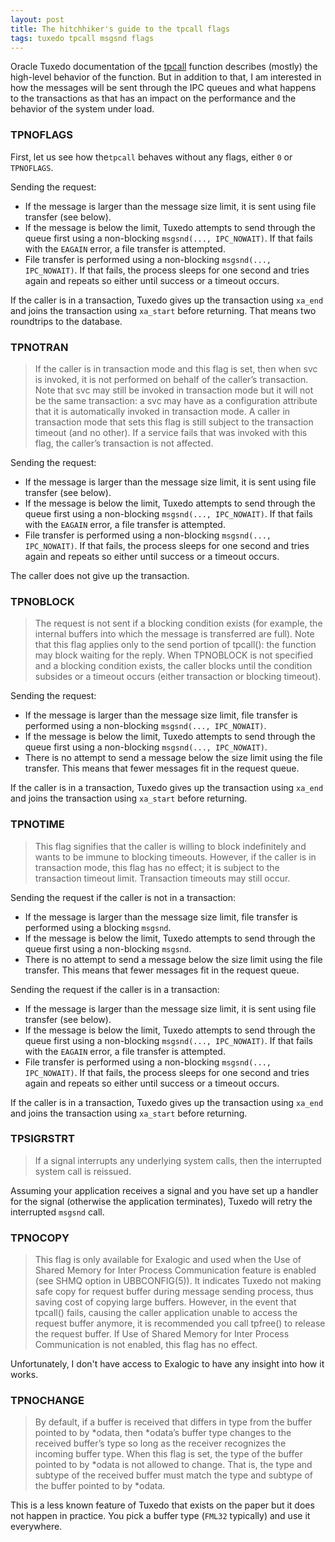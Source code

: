 ```yaml
---
layout: post
title: The hitchhiker's guide to the tpcall flags
tags: tuxedo tpcall msgsnd flags
---
```



Oracle Tuxedo documentation of the [tpcall](https://docs.oracle.com/cd/E53645_01/tuxedo/docs12cr2/rf3c/rf3c.html#1021731) function describes (mostly) the high-level behavior of the function. But in addition to that, I am interested in how the messages will be sent through the IPC queues and what happens to the transactions as that has an impact on the performance and the behavior of the system under load.

### TPNOFLAGS

First, let us see how the`tpcall` behaves without any flags, either `0` or `TPNOFLAGS`.

Sending the request:

- If the message is larger than the message size limit, it is sent using file transfer (see below).
- If the message is below the limit, Tuxedo attempts to send through the queue first using a non-blocking `msgsnd(..., IPC_NOWAIT)`. If that fails with the `EAGAIN` error, a file transfer is attempted.
- File transfer is performed using a non-blocking `msgsnd(..., IPC_NOWAIT)`. If that fails, the process sleeps for one second and tries again and repeats so either until success or a timeout occurs.

If the caller is in a transaction, Tuxedo gives up the transaction using `xa_end` and joins the transaction using `xa_start` before returning. That means two roundtrips to the database.

### TPNOTRAN

> If the caller is in transaction mode and this flag is set, then when svc is invoked, it is not performed on behalf of the caller’s transaction. Note that svc may still be invoked in transaction mode but it will not be the same transaction: a svc may have as a configuration attribute that it is automatically invoked in transaction mode. A caller in transaction mode that sets this flag is still subject to the transaction timeout (and no other). If a service fails that was invoked with this flag, the caller’s transaction is not affected.

Sending the request:

- If the message is larger than the message size limit, it is sent using file transfer (see below).
- If the message is below the limit, Tuxedo attempts to send through the queue first using a non-blocking `msgsnd(..., IPC_NOWAIT)`. If that fails with the `EAGAIN` error, a file transfer is attempted.
- File transfer is performed using a non-blocking `msgsnd(..., IPC_NOWAIT)`. If that fails, the process sleeps for one second and tries again and repeats so either until success or a timeout occurs.

The caller does not give up the transaction.

### TPNOBLOCK

> The request is not sent if a blocking condition exists (for example, the internal buffers into which the message is transferred are full). Note that this flag applies only to the send portion of tpcall(): the function may block waiting for the reply. When TPNOBLOCK is not specified and a blocking condition exists, the caller blocks until the condition subsides or a timeout occurs (either transaction or blocking timeout).

Sending the request:

- If the message is larger than the message size limit, file transfer is performed using a non-blocking `msgsnd(..., IPC_NOWAIT)`.
- If the message is below the limit, Tuxedo attempts to send through the queue first using a non-blocking `msgsnd(..., IPC_NOWAIT)`.
- There is no attempt to send a message below the size limit using the file transfer. This means that fewer messages fit in the request queue.

If the caller is in a transaction, Tuxedo gives up the transaction using `xa_end` and joins the transaction using `xa_start` before returning.

### TPNOTIME

> This flag signifies that the caller is willing to block indefinitely and wants to be immune to blocking timeouts. However, if the caller is in transaction mode, this flag has no effect; it is subject to the transaction timeout limit. Transaction timeouts may still occur.

Sending the request if the caller is not in a transaction:

- If the message is larger than the message size limit, file transfer is performed using a blocking `msgsnd`.
- If the message is below the limit, Tuxedo attempts to send through the queue first using a non-blocking `msgsnd`.
- There is no attempt to send a message below the size limit using the file transfer. This means that fewer messages fit in the request queue.

Sending the request if the caller is in a transaction:

- If the message is larger than the message size limit, it is sent using file transfer (see below).
- If the message is below the limit, Tuxedo attempts to send through the queue first using a non-blocking `msgsnd(..., IPC_NOWAIT)`. If that fails with the `EAGAIN` error, a file transfer is attempted.
- File transfer is performed using a non-blocking `msgsnd(..., IPC_NOWAIT)`. If that fails, the process sleeps for one second and tries again and repeats so either until success or a timeout occurs.

If the caller is in a transaction, Tuxedo gives up the transaction using `xa_end` and joins the transaction using `xa_start` before returning.

### TPSIGRSTRT

> If a signal interrupts any underlying system calls, then the interrupted system call is reissued.

Assuming your application receives a signal and you have set up a handler for the signal (otherwise the application terminates), Tuxedo will retry the interrupted `msgsnd` call.


### TPNOCOPY

> This flag is only available for Exalogic and used when the Use of Shared Memory for Inter Process Communication feature is enabled (see SHMQ option in UBBCONFIG(5)). It indicates Tuxedo not making safe copy for request buffer during message sending process, thus saving cost of copying large buffers. However, in the event that tpcall() fails, causing the caller application unable to access the request buffer anymore, it is recommended you call tpfree() to release the request buffer. If Use of Shared Memory for Inter Process Communication is not enabled, this flag has no effect.

Unfortunately, I don't have access to Exalogic to have any insight into how it works.

### TPNOCHANGE

> By default, if a buffer is received that differs in type from the buffer pointed to by *odata, then *odata’s buffer type changes to the received buffer’s type so long as the receiver recognizes the incoming buffer type. When this flag is set, the type of the buffer pointed to by *odata is not allowed to change. That is, the type and subtype of the received buffer must match the type and subtype of the buffer pointed to by *odata.

This is a less known feature of Tuxedo that exists on the paper but it does not happen in practice. You pick a buffer type (`FML32` typically) and use it everywhere.

